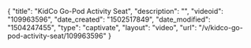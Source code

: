 {
    "title": "KidCo Go-Pod Activity Seat",
    "description": "",
    "videoid": "109963596",
    "date_created": "1502517849",
    "date_modified": "1504247455",
    "type": "captivate",
    "layout": "video",
    "url": "\/v\/kidco-go-pod-activity-seat\/109963596"
}